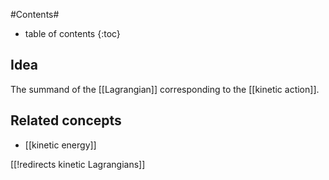 
#Contents#
* table of contents
{:toc}

## Idea

The summand of the [[Lagrangian]] corresponding to the [[kinetic action]].

## Related concepts

* [[kinetic energy]]

[[!redirects kinetic Lagrangians]]
